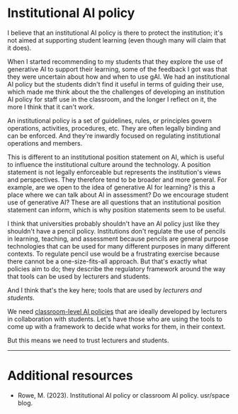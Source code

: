 # Institutional AI policy

I believe that an institutional AI policy is there to protect the institution; it's not aimed at supporting student learning (even though many will claim that it does).

When I started recommending to my students that they explore the use of generative AI to support their learning, some of the feedback I got was that they were uncertain about how and when to use gAI. We had an institutional AI policy but the students didn't find it useful in terms of guiding their use, which made me think about the the challenges of developing an institution AI policy for staff use in the classroom, and the longer I reflect on it, the more I think that it can't work.

An institutional policy is a set of guidelines, rules, or principles govern operations, activities, procedures, etc. They are often legally binding and can be enforced. And they're inwardly focused on regulating institutional operations and members.

This is different to an institutional position statement on AI, which is useful to influence the institutional culture around the technology. A position statement is not legally enforceable but represents the institution's views and perspectives. They therefore tend to be broader and more general. For example, are we open to the idea of generative AI for learning? is this a place where we can talk about AI in assessment? Do we encourage student use of generative AI? These are all questions that an institutional position statement can inform, which is why position statements seem to be useful.

I think that universities probably shouldn't have an AI policy just like they shouldn't have a pencil policy. Institutions don't regulate the use of pencils in learning, teaching, and assessment because pencils are general purpose technologies that can be used for many different purposes in many different contexts. To regulate pencil use would be a frustrating exercise because there cannot be a one-size-fits-all approach. But that's exactly what policies aim to do; they describe the regulatory framework around the way that tools can be used by lecturers and students.

And I think that's the key here; tools that are used by *lecturers and students*.
  
We need [classroom-level AI policies](./classroom-AI-policy.md) that are ideally developed by lecturers in collaboration with students. Let's have those who are using the tools to come up with a framework to decide what works for them, in their context.

But this means we need to trust lecturers and students.

---

# Additional resources

- Rowe, M. (2023). Institutional AI policy or classroom AI policy. usr/space blog.